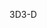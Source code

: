 <span data-ttu-id="5e8f5-101">3D</span><span class="sxs-lookup"><span data-stu-id="5e8f5-101">3-D</span></span>